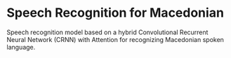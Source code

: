 # Speech Recognition for Macedonian

Speech recognition model based on a hybrid Convolutional Recurrent Neural Network (CRNN) with Attention for recognizing Macedonian spoken language.
